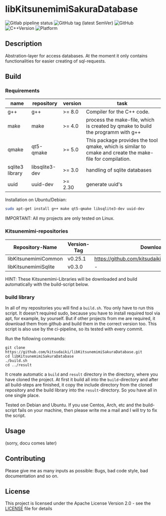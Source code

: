 # libKitsunemimiSakuraDatabase

![Gitlab pipeline status](https://img.shields.io/gitlab/pipeline/kitsudaiki/libKitsunemimiSakuraDatabase?label=build%20and%20test&style=flat-square)
![GitHub tag (latest SemVer)](https://img.shields.io/github/v/tag/kitsudaiki/libKitsunemimiSakuraDatabase?label=version&style=flat-square)
![GitHub](https://img.shields.io/github/license/kitsudaiki/libKitsunemimiSakuraDatabase?style=flat-square)
![C++Version](https://img.shields.io/badge/c%2B%2B-17-blue?style=flat-square)
![Platform](https://img.shields.io/badge/platform-Linux--x64-lightgrey?style=flat-square)

## Description

Abstration-layer for access databases. At the moment it only contains functionalities for easier creating of sql-requests.

## Build

### Requirements

name | repository | version | task
--- | --- | --- | ---
g++ | g++ | >= 8.0 | Compiler for the C++ code.
make | make | >= 4.0 | process the make-file, which is created by qmake to build the programm with g++
qmake | qt5-qmake | >= 5.0 | This package provides the tool qmake, which is similar to cmake and create the make-file for compilation.
sqlite3 library | libsqlite3-dev | >= 3.0 | handling of sqlite databases
uuid | uuid-dev | >= 2.30 | generate uuid's

Installation on Ubuntu/Debian:

```bash
sudo apt-get install g++ make qt5-qmake libsqlite3-dev uuid-dev
```

IMPORTANT: All my projects are only tested on Linux.

### Kitsunemimi-repositories

Repository-Name | Version-Tag | Download-Path
--- | --- | ---
libKitsunemimiCommon | v0.25.1 |  https://github.com/kitsudaiki/libKitsunemimiCommon.git
libKitsunemimiSqlite | v0.3.0 | -

HINT: These Kitsunemimi-Libraries will be downloaded and build automatically with the build-script below.

### build library

In all of my repositories you will find a `build.sh`. You only have to run this script. It doesn't required sudo, because you have to install required tool via apt, for example, by yourself. But if other projects from me are required, it download them from github and build them in the correct version too. This script is also use by the ci-pipeline, so its tested with every commit.


Run the following commands:

```
git clone https://github.com/kitsudaiki/libKitsunemimiSakuraDatabase.git
cd libKitsunemimiSakuraDatabase
./build.sh
cd ../result
```

It create automatic a `build` and `result` directory in the directory, where you have cloned the project. At first it build all into the `build`-directory and after all build-steps are finished, it copy the include directory from the cloned repository and the build library into the `result`-directory. So you have all in one single place.

Tested on Debian and Ubuntu. If you use Centos, Arch, etc and the build-script fails on your machine, then please write me a mail and I will try to fix the script.

## Usage

(sorry, docu comes later)


## Contributing

Please give me as many inputs as possible: Bugs, bad code style, bad documentation and so on.

## License

This project is licensed under the Apache License Version 2.0 - see the [LICENSE](LICENSE) file for details
